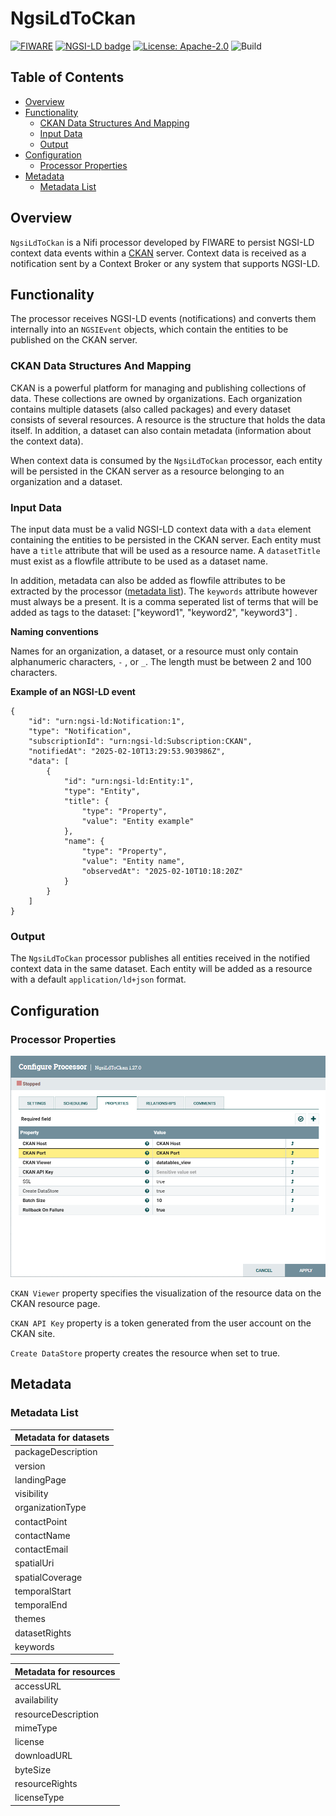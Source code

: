 # NgsiLdToCkan

[![FIWARE](https://nexus.lab.fiware.org/repository/raw/public/badges/chapters/core.svg)](https://www.fiware.org/developers/catalogue/)
[![NGSI-LD badge](https://img.shields.io/badge/NGSI-LD-red.svg)](https://www.etsi.org/deliver/etsi_gs/CIM/001_099/009/01.06.01_60/gs_CIM009v010601p.pdf)
[![License: Apache-2.0](https://img.shields.io/github/license/stellio-hub/stellio-context-broker.svg)](https://spdx.org/licenses/Apache-2.0.html)
![Build](https://github.com/easy-global-market/nifi-ngsild-ckan/actions/workflows/maven.yml/badge.svg)

## Table of Contents
- [Overview](#overview)
- [Functionality](#functionality)
   - [CKAN Data Structures And Mapping](#ckan-data-structures-and-mapping)
   - [Input Data](#input-data)
   - [Output](#output)
- [Configuration](#configuration)
   - [Processor Properties](#processor-properties)
- [Metadata](#metadata)
   - [Metadata List](#metadata-list)

## Overview
`NgsiLdToCkan` is a Nifi processor developed by FIWARE to persist NGSI-LD context data events within a [CKAN](https://ckan.org/) server. Context data is received as a notification sent by a Context Broker or any system that supports NGSI-LD.


## Functionality

The processor receives NGSI-LD events (notifications) and converts them internally into an `NGSIEvent` objects, which contain the entities to be published on the CKAN server.

### CKAN Data Structures And Mapping

CKAN is a powerful platform for managing and publishing collections of data. These collections are owned by organizations. Each organization contains multiple datasets (also called packages) and every dataset consists of several resources. 
A resource is the structure that holds the data itself. In addition, a dataset can also contain metadata (information about the context data).

When context data is consumed by the `NgsiLdToCkan` processor, each entity will be persisted in the CKAN server as a resource belonging to an organization and a dataset. 

### Input Data

The input data must be a valid NGSI-LD context data with a `data` element containing the entities to be persisted in the CKAN server. Each entity must have a `title` attribute that will
be used as a resource name. A `datasetTitle` must exist as a flowfile attribute to be used as a dataset name.

In addition, metadata can also be added as flowfile attributes to be extracted by the processor ([metadata list](#metadata-list)). The `keywords` attribute however must always be a present. 
It is a comma seperated list of terms that will be added as tags to the dataset: ["keyword1", "keyword2", "keyword3"] .

**Naming conventions**

Names for an organization, a dataset, or a resource must only contain alphanumeric characters, `-` , or `_`. The length must be between 2 and 100 characters.

**Example of an NGSI-LD event**
```
{
    "id": "urn:ngsi-ld:Notification:1",
    "type": "Notification",
    "subscriptionId": "urn:ngsi-ld:Subscription:CKAN",
    "notifiedAt": "2025-02-10T13:29:53.903986Z",
    "data": [
        {
            "id": "urn:ngsi-ld:Entity:1",
            "type": "Entity",
            "title": {
                "type": "Property",
                "value": "Entity example"
            },
            "name": {
                "type": "Property",
                "value": "Entity name",
                "observedAt": "2025-02-10T10:18:20Z"
            }
        }
    ]
}
```
### Output

The `NgsiLdToCkan` processor publishes all entities received in the notified context data in the same dataset. Each entity will be added as a resource 
with a default `application/ld+json` format.

## Configuration

### Processor Properties

<img src="docs/images/Ckan config.png" width=600/>

`CKAN Viewer` property specifies the visualization of the resource data on the CKAN resource page.

`CKAN API Key` property is a token generated from the user account on the CKAN site. 

`Create DataStore` property creates the resource when set to true.

## Metadata

### Metadata List

| Metadata for datasets |         
|-----------------------|
| packageDescription    |
| version               |
| landingPage           |
| visibility            |
| organizationType      |
| contactPoint          |
| contactName           |
| contactEmail          |
| spatialUri            |
| spatialCoverage       |
| temporalStart         |
| temporalEnd           |
| themes                |
| datasetRights         |
| keywords              |


| Metadata for resources |
|------------------------|
| accessURL              |
| availability           |
| resourceDescription    |
| mimeType               |
| license                |
| downloadURL            |
| byteSize               |
| resourceRights         |
| licenseType            |
